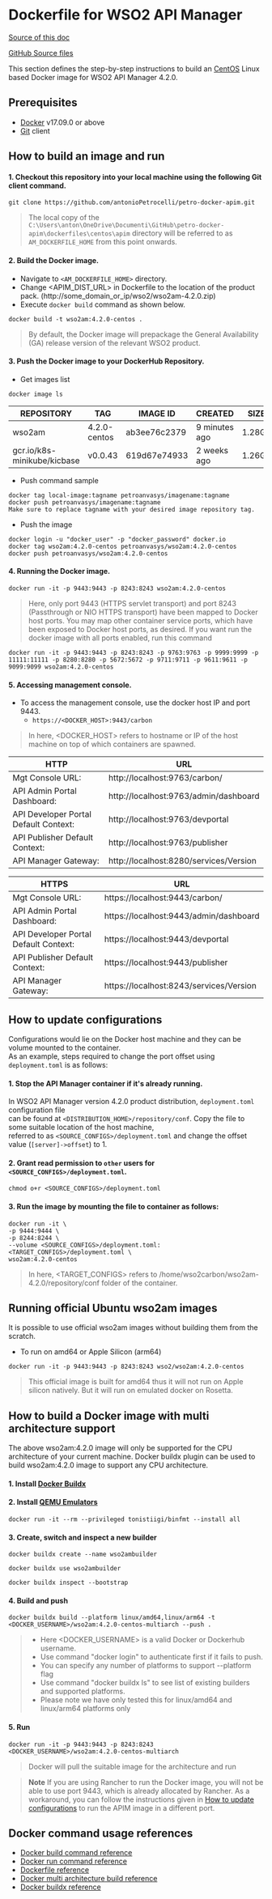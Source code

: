# Dockerfile for WSO2 API Manager #
[Source of this doc](https://github.com/wso2/docker-apim/blob/4.2.x/dockerfiles/centos/apim/README.md)

[GitHub Source files](https://codeload.github.com/wso2/docker-apim/zip/refs/tags/v4.2.0.1)

This section defines the step-by-step instructions to build an [CentOS](https://hub.docker.com/_/centos/) Linux based Docker image for WSO2 API Manager 4.2.0.

## Prerequisites

* [Docker](https://www.docker.com/get-docker) v17.09.0 or above
* [Git](https://git-scm.com/book/en/v2/Getting-Started-Installing-Git) client


## How to build an image and run

#### 1. Checkout this repository into your local machine using the following Git client command.

```
git clone https://github.com/antonioPetrocelli/petro-docker-apim.git
```

> The local copy of the `C:\Users\anton\OneDrive\Documenti\GitHub\petro-docker-apim\dockerfiles\centos\apim` directory will be referred to as `AM_DOCKERFILE_HOME` from this point onwards.

#### 2. Build the Docker image.

- Navigate to `<AM_DOCKERFILE_HOME>` directory. <br>
- Change <APIM_DIST_URL> in Dockerfile to the location of the product pack. (http://some_domain_or_ip/wso2/wso2am-4.2.0.zip)
- Execute `docker build` command as shown below.

```
docker build -t wso2am:4.2.0-centos .
```

> By default, the Docker image will prepackage the General Availability (GA) release version of the relevant WSO2 product.

#### 3. Push the Docker image to your DockerHub Repository.

* Get images list
```
docker image ls
```

|REPOSITORY                    |TAG            |IMAGE ID       |CREATED         |SIZE   |
|------------------------------|---------------|---------------|----------------|-------|
|wso2am                        |4.2.0-centos   |ab3ee76c2379   |9 minutes ago   |1.28GB |
|gcr.io/k8s-minikube/kicbase   |v0.0.43        |619d67e74933   |2 weeks ago     |1.26GB |

* Push command sample
```
docker tag local-image:tagname petroanvasys/imagename:tagname
docker push petroanvasys/imagename:tagname
Make sure to replace tagname with your desired image repository tag.
```

* Push the image
```
docker login -u "docker_user" -p "docker_password" docker.io
docker tag wso2am:4.2.0-centos petroanvasys/wso2am:4.2.0-centos
docker push petroanvasys/wso2am:4.2.0-centos
```

#### 4. Running the Docker image.

```
docker run -it -p 9443:9443 -p 8243:8243 wso2am:4.2.0-centos
```

> Here, only port 9443 (HTTPS servlet transport) and port 8243 (Passthrough or NIO HTTPS transport) have been mapped to Docker host ports.
You may map other container service ports, which have been exposed to Docker host ports, as desired.
If you want run the docker image with all ports enabled, run this command

```
docker run -it -p 9443:9443 -p 8243:8243 -p 9763:9763 -p 9999:9999 -p 11111:11111 -p 8280:8280 -p 5672:5672 -p 9711:9711 -p 9611:9611 -p 9099:9099 wso2am:4.2.0-centos
```

#### 5. Accessing management console.

- To access the management console, use the docker host IP and port 9443.
    + `https://<DOCKER_HOST>:9443/carbon`
    
> In here, <DOCKER_HOST> refers to hostname or IP of the host machine on top of which containers are spawned.

| HTTP                                 | URL                                    |
|--------------------------------------|----------------------------------------|
|Mgt Console URL:                      |http://localhost:9763/carbon/           |
|API Admin Portal Dashboard:           |http://localhost:9763/admin/dashboard   |
|API Developer Portal Default Context: |http://localhost:9763/devportal         |
|API Publisher Default Context:        |http://localhost:9763/publisher         |
|API Manager Gateway:                  |http://localhost:8280/services/Version  |

| HTTPS                                | URL                                    |
|--------------------------------------|----------------------------------------|
|Mgt Console URL:                      |https://localhost:9443/carbon/          |
|API Admin Portal Dashboard:           |https://localhost:9443/admin/dashboard  |
|API Developer Portal Default Context: |https://localhost:9443/devportal        |
|API Publisher Default Context:        |https://localhost:9443/publisher        |
|API Manager Gateway:                  |https://localhost:8243/services/Version |


## How to update configurations

Configurations would lie on the Docker host machine and they can be volume mounted to the container. <br>
As an example, steps required to change the port offset using `deployment.toml` is as follows:

#### 1. Stop the API Manager container if it's already running.

In WSO2 API Manager version 4.2.0 product distribution, `deployment.toml` configuration file <br>
can be found at `<DISTRIBUTION_HOME>/repository/conf`. Copy the file to some suitable location of the host machine, <br>
referred to as `<SOURCE_CONFIGS>/deployment.toml` and change the offset value (`[server]->offset`) to 1.

#### 2. Grant read permission to `other` users for `<SOURCE_CONFIGS>/deployment.toml`.

```
chmod o+r <SOURCE_CONFIGS>/deployment.toml
```

#### 3. Run the image by mounting the file to container as follows:

```
docker run -it \
-p 9444:9444 \
-p 8244:8244 \
--volume <SOURCE_CONFIGS>/deployment.toml:<TARGET_CONFIGS>/deployment.toml \
wso2am:4.2.0-centos
```

> In here, <TARGET_CONFIGS> refers to /home/wso2carbon/wso2am-4.2.0/repository/conf folder of the container.

## Running official Ubuntu wso2am images
It is possible to use official wso2am images without building them from the scratch.

- To run on amd64 or Apple Silicon (arm64)
```
docker run -it -p 9443:9443 -p 8243:8243 wso2/wso2am:4.2.0-centos
```
> This official image is built for amd64 thus it will not run on Apple silicon natively. But it will run on emulated docker on Rosetta.

## How to build a Docker image with multi architecture support

The above wso2am:4.2.0 image will only be supported for the CPU architecture of your current machine. Docker buildx plugin can be used to build wso2am:4.2.0 image to support any CPU architecture.

#### 1. Install [Docker Buildx](https://docs.docker.com/buildx/working-with-buildx/)

#### 2. Install [QEMU Emulators](https://github.com/tonistiigi/binfmt)
```
docker run -it --rm --privileged tonistiigi/binfmt --install all
```

#### 3. Create, switch and inspect a new builder
```
docker buildx create --name wso2ambuilder
```
```
docker buildx use wso2ambuilder
```
```
docker buildx inspect --bootstrap
```
#### 4. Build and push 

```
docker buildx build --platform linux/amd64,linux/arm64 -t <DOCKER_USERNAME>/wso2am:4.2.0-centos-multiarch --push .
```

> - Here <DOCKER_USERNAME> is a valid Docker or Dockerhub username.
> - Use command "docker login" to authenticate first if it fails to push.
> - You can specify any number of platforms to support --platform flag
> - Use command "docker buildx ls" to see list of existing builders and supported platforms.
> - Please note we have only tested this for linux/amd64 and linux/arm64 platforms only

#### 5. Run
```
docker run -it -p 9443:9443 -p 8243:8243 <DOCKER_USERNAME>/wso2am:4.2.0-centos-multiarch
```
> Docker will pull the suitable image for the architecture and run

> **Note**
> If you are using Rancher to run the Docker image, you will not be able to use port 9443, which is already allocated by Rancher. As a workaround, you can follow the instructions given in [How to update configurations](#how-to-update-configurations) to run the APIM image in a different port.

## Docker command usage references

* [Docker build command reference](https://docs.docker.com/engine/reference/commandline/build/)
* [Docker run command reference](https://docs.docker.com/engine/reference/run/)
* [Dockerfile reference](https://docs.docker.com/engine/reference/builder/)
* [Docker multi architecture build reference](https://docs.docker.com/desktop/multi-arch/)
* [Docker buildx reference](https://docs.docker.com/buildx/working-with-buildx/)
